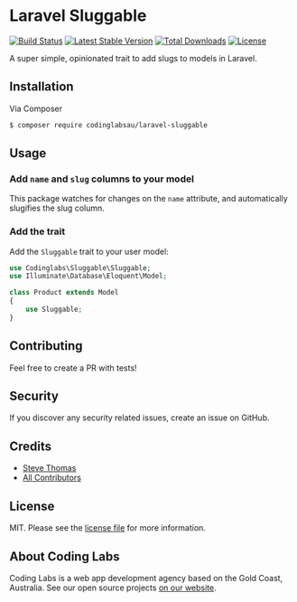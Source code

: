 # Laravel Sluggable

[![Build Status](https://travis-ci.org/codinglabsau/laravel-sluggable.svg?branch=master)](https://travis-ci.org/codinglabsau/laravel-sluggable)
[![Latest Stable Version](https://poser.pugx.org/codinglabsau/laravel-sluggable/v/stable)](https://packagist.org/packages/codinglabsau/laravel-sluggable)
[![Total Downloads](https://poser.pugx.org/codinglabsau/laravel-sluggable/downloads)](https://packagist.org/packages/codinglabsau/laravel-sluggable)
[![License](https://poser.pugx.org/codinglabsau/laravel-sluggable/license)](https://packagist.org/packages/codinglabsau/laravel-sluggable)

A super simple, opinionated trait to add slugs to models in Laravel. 

## Installation
Via Composer

``` bash
$ composer require codinglabsau/laravel-sluggable
```

## Usage
### Add `name` and `slug` columns to your model
This package watches for changes on the `name` attribute, and automatically slugifies the slug column.

### Add the trait
Add the `Sluggable` trait to your user model:

```php
use Codinglabs\Sluggable\Sluggable;
use Illuminate\Database\Eloquent\Model;

class Product extends Model
{
    use Sluggable;
}
```

## Contributing
Feel free to create a PR with tests!

## Security
If you discover any security related issues, create an issue on GitHub.

## Credits
- [Steve Thomas](https://github.com/stevethomas)
- [All Contributors](../../contributors)

## License
MIT. Please see the [license file](LICENSE.md) for more information.

## About Coding Labs
Coding Labs is a web app development agency based on the Gold Coast, Australia. See our open source projects [on our website](https://codinglabs.com.au/open-source).
